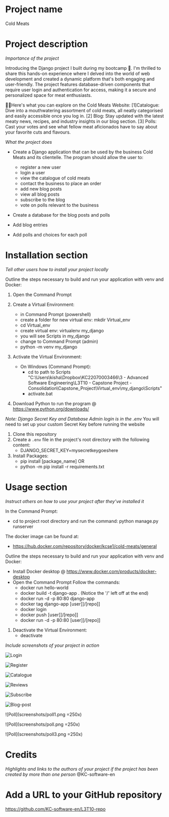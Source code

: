 # Project name
Cold Meats

# Project description
*Importance of the project*

Introducing the Django project I built during my bootcamp 🚀. I'm thrilled to share this hands-on experience where I delved into the world of web development and created a dynamic platform that's both engaging and user-friendly. The project features database-driven components that require user login and authentication for access, making it a secure and personalized space for meat enthusiasts.

🧑‍💻Here's what you can explore on the Cold Meats Website:
[1]Catalogue: Dive into a mouthwatering assortment of cold meats, all neatly categorised and easily accessible once you log in.
[2] Blog: Stay updated with the latest meaty news, recipes, and industry insights in our blog section.
[3] Polls: Cast your votes and see what fellow meat aficionados have to say about your favorite cuts and flavours.

*What the project does*

+ Create a Django application that can be used by the business Cold Meats and its clientelle. The program should allow the user to:
    + register a new user
    + login a user    
    + view the catalogue of cold meats
    + contact the business to place an order
	+ add new blog posts
	+ view all blog posts
    + subscribe to the blog 
	+ vote on polls relevant to the business
	
+ Create a database for the blog posts and polls
+ Add blog entries
+ Add polls and choices for each poll

# Installation section
*Tell other users how to install your project locally*

Outline the steps necessary to build and run your application with venv and Docker:

1. Open the Command Prompt
1. Create a Virtual Environment:
    + in Command Prompt (powershell)
    + create a folder for new virtual env: mkdir Virtual_env
    + cd Virtual_env
    + create virtual env: virtualenv my_django
    + you will see Scripts in my_django
    + change to Command Prompt (admin) 
    + python -m venv my_django
1. Activate the Virtual Environment:
    + On Windows (Command Prompt):
        + cd to path to Scripts "C:\Users\kisha\Dropbox\KC22070003466\3 - Advanced Software Engineering\L3T10 - Capstone Project - Consolidation\Capstone_Project\Virtual_env\my_django\Scripts"
        + activate.bat
   
1. Download Python to run the program @ https://www.python.org/downloads/

*Note: Django Secret Key and Database Admin login is in the .env*
You will need to set up your custom Secret Key before running the website
1. Clone this repository
1. Create a `.env` file in the project's root directory with the following content:
    + DJANGO_SECRET_KEY=mysecretkeygoeshere
1. Install Packages:
    + pip install [package_name]
    OR
    + python -m pip install -r requirements.txt

# Usage section
*Instruct others on how to use your project after they’ve installed it*

In the Command Prompt:
+ cd to project root directory and run the command: python manage.py runserver

The docker image can be found at: 
+ https://hub.docker.com/repository/docker/kcse1/cold-meats/general

Outline the steps necessary to build and run your application with venv and Docker:
+ Install Docker desktop @ https://www.docker.com/products/docker-desktop
+ Open the Command Prompt
    Follow the commands:
    + docker run hello-world
    + docker build -t django-app . (Notice the '/' left off at the end)    
    + docker run -d -p 80:80 django-app    
    + docker tag django-app [user]]/[repo]]
    + docker login
    + docker push [user]]/[repo]]
    + docker run -d -p 80:80 [user]]/[repo]]

1. Deactivate the Virtual Environment:
    + deactivate

*Include screenshots of your project in action*

![Login](screenshots/login.png)

![Register](screenshots/register.png)

![Catalogue](screenshots/catalogue.png)

![Reviews](screenshots/reviews.png)

![Subscribe](screenshots/subscribe.png)

![Blog-post](screenshots/blog_post.png)

![Poll](screenshots/poll1.png =250x)

![Poll](screenshots/poll.png =250x)

![Poll](screenshots/poll3.png =250x)

# Credits
*Highlights and links to the authors of your project if the project has been created by more than one person*
@KC-software-en

# Add a URL to your GitHub repository

https://github.com/KC-software-en/L3T10-repo
